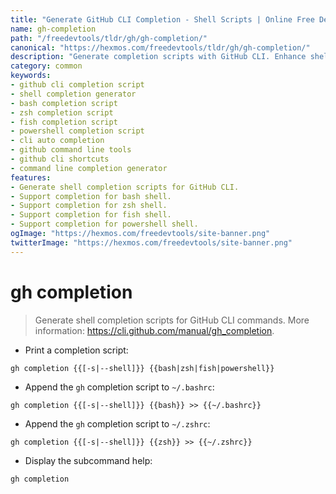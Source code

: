 ```yaml
---
title: "Generate GitHub CLI Completion - Shell Scripts | Online Free DevTools by Hexmos"
name: gh-completion
path: "/freedevtools/tldr/gh/gh-completion/"
canonical: "https://hexmos.com/freedevtools/tldr/gh/gh-completion/"
description: "Generate completion scripts with GitHub CLI. Enhance shell usability and streamline command input on bash, zsh, fish, and powershell. Free online tool, no registration required."
category: common
keywords:
- github cli completion script
- shell completion generator
- bash completion script
- zsh completion script
- fish completion script
- powershell completion script
- cli auto completion
- github command line tools
- github cli shortcuts
- command line completion generator
features:
- Generate shell completion scripts for GitHub CLI.
- Support completion for bash shell.
- Support completion for zsh shell.
- Support completion for fish shell.
- Support completion for powershell shell.
ogImage: "https://hexmos.com/freedevtools/site-banner.png"
twitterImage: "https://hexmos.com/freedevtools/site-banner.png"
---
```


# gh completion

> Generate shell completion scripts for GitHub CLI commands.
> More information: <https://cli.github.com/manual/gh_completion>.

- Print a completion script:

`gh completion {{[-s|--shell]}} {{bash|zsh|fish|powershell}}`

- Append the `gh` completion script to `~/.bashrc`:

`gh completion {{[-s|--shell]}} {{bash}} >> {{~/.bashrc}}`

- Append the `gh` completion script to `~/.zshrc`:

`gh completion {{[-s|--shell]}} {{zsh}} >> {{~/.zshrc}}`

- Display the subcommand help:

`gh completion`
